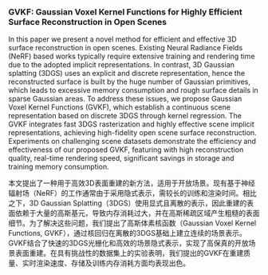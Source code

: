 ### GVKF: Gaussian Voxel Kernel Functions for Highly Efficient Surface Reconstruction in Open Scenes

In this paper we present a novel method for efficient and effective 3D surface reconstruction in open scenes. Existing Neural Radiance Fields (NeRF) based works typically require extensive training and rendering time due to the adopted implicit representations. In contrast, 3D Gaussian splatting (3DGS) uses an explicit and discrete representation, hence the reconstructed surface is built by the huge number of Gaussian primitives, which leads to excessive memory consumption and rough surface details in sparse Gaussian areas. To address these issues, we propose Gaussian Voxel Kernel Functions (GVKF), which establish a continuous scene representation based on discrete 3DGS through kernel regression. The GVKF integrates fast 3DGS rasterization and highly effective scene implicit representations, achieving high-fidelity open scene surface reconstruction. Experiments on challenging scene datasets demonstrate the efficiency and effectiveness of our proposed GVKF, featuring with high reconstruction quality, real-time rendering speed, significant savings in storage and training memory consumption.

本文提出了一种用于高效3D表面重建的新方法，适用于开放场景。现有基于神经辐射场（NeRF）的工作通常由于采用隐式表示，需较长的训练和渲染时间。相比之下，3D Gaussian Splatting（3DGS）使用显式且离散的表示，因此重建的表面依赖于大量的高斯基元，导致内存消耗过大，并在高斯稀疏区域产生粗糙的表面细节。为了解决这些问题，我们提出了高斯体素核函数（Gaussian Voxel Kernel Functions, GVKF），通过核回归在离散的3DGS基础上建立连续的场景表示。GVKF结合了快速的3DGS光栅化和高效的场景隐式表示，实现了高保真的开放场景表面重建。在具有挑战性的数据集上的实验表明，我们提出的GVKF在重建质量、实时渲染速度、存储及训练内存消耗方面均表现出色。
